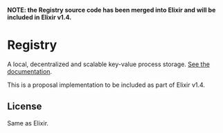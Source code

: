 **NOTE: the Registry source code has been merged into Elixir and will be included in Elixir v1.4.**

# Registry

A local, decentralized and scalable key-value process storage. [See the documentation](http://elixir-lang.org/docs/registry).

This is a proposal implementation to be included as part of Elixir v1.4.

## License

Same as Elixir.
